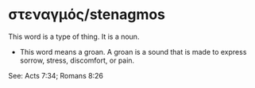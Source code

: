 # στεναγμός/stenagmos
This word is a type of thing. It is a noun.

* This word means a groan. A groan is a sound that is made to express sorrow, stress, discomfort, or pain.

See: Acts 7:34; Romans 8:26
